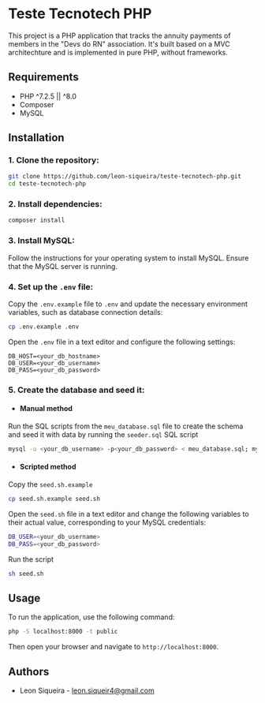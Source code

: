 # Teste Tecnotech PHP

This project is a PHP application that tracks the annuity payments of members in the "Devs do RN" association. It's built based on a MVC architechture and is implemented in pure PHP, without frameworks.

## Requirements

- PHP ^7.2.5 || ^8.0
- Composer
- MySQL

## Installation

### 1. Clone the repository:

```sh
git clone https://github.com/leon-siqueira/teste-tecnotech-php.git
cd teste-tecnotech-php
```

### 2. Install dependencies:

```sh
composer install
```

### 3. Install MySQL:
   Follow the instructions for your operating system to install MySQL. Ensure that the MySQL server is running.

### 4. Set up the `.env` file:
   Copy the `.env.example` file to `.env` and update the necessary environment variables, such as database connection details:

```sh
cp .env.example .env
```

Open the `.env` file in a text editor and configure the following settings:

```
DB_HOST=<your_db_hostname>
DB_USER=<your_db_username>
DB_PASS=<your_db_password>
```

### 5. Create the database and seed it:

- #### Manual method
Run the SQL scripts from the `meu_database.sql` file to create the schema and seed it with data by running the `seeder.sql` SQL script

```sh
mysql -u <your_db_username> -p<your_db_password> < meu_database.sql; mysql -u <your_db_username> -p<your_db_password> < seeder.sql
```

- #### Scripted method

Copy the `seed.sh.example`

```sh
cp seed.sh.example seed.sh
```

Open the `seed.sh` file in a text editor and change the following variables to their actual value, corresponding to your MySQL credentials:

```sh
DB_USER=<your_db_username>
DB_PASS=<your_db_password>
```

Run the script
```sh
sh seed.sh
```

## Usage

To run the application, use the following command:

```sh
php -S localhost:8000 -t public
```

Then open your browser and navigate to `http://localhost:8000`.

## Authors

- Leon Siqueira - [leon.siqueir4@gmail.com](mailto:leon.siqueir4@gmail.com)

